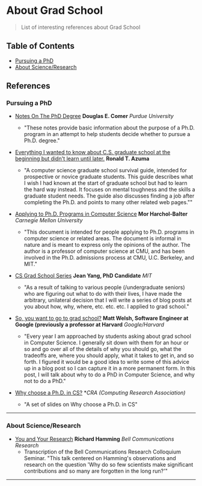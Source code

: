 About Grad School
=====

> List of interesting references about Grad School

Table of Contents
---

- [Pursuing a PhD](#pursuing-phd)
- [About Science/Research](#science-research)

References
---

### Pursuing a PhD
- [Notes On The PhD Degree](https://www.cs.purdue.edu/homes/dec/essay.phd.html) **Douglas E. Comer** *Purdue University*
  - "These notes provide basic information about the purpose of a Ph.D. program in an attempt to help students decide whether to pursue a Ph.D. degree."

- [Everything I wanted to know about C.S. graduate school at the beginning but didn't learn until later.](http://www.cs.virginia.edu/~robins/PhD.html) **Ronald T. Azuma**
  - "A computer science graduate school survival guide, intended for prospective or novice graduate students. This guide describes what I wish I had known at the start of graduate school but had to learn the hard way instead. It focuses on mental toughness and the skills a graduate student needs. The guide also discusses finding a job after completing the Ph.D. and points to many other related web pages.""
- [Applying to Ph.D. Programs in Computer Science](http://www.cs.cmu.edu/~harchol/gradschooltalk.pdf) **Mor Harchol-Balter** *Carnegie Mellon University*
  - "This document is intended for people applying to Ph.D. programs in computer science or related areas. The document is informal in nature and is meant to express only the opinions of the author. The author is a professor of computer science at CMU, and has been involved in the Ph.D. admissions process at CMU, U.C. Berkeley, and MIT."
- [CS Grad School Series](http://jxyzabc.blogspot.com.br/2008/08/cs-grad-school-part-1-deciding-to-apply.html) **Jean Yang, PhD Candidate** *MIT*
  - "As a result of talking to various people (/undergraduate seniors) who are figuring out what to do with their lives, I have made the arbitrary, unilateral decision that I will write a series of blog posts at you about how, why, where, etc. etc. etc. I applied to grad school."
- [So, you want to go to grad school?](http://matt-welsh.blogspot.com.br/2010/09/so-you-want-to-go-to-grad-school.html) **Matt Welsh, Software Engineer at Google (previously a professor at Harvard** *Google/Harvard*
  - "Every year I am approached by students asking about grad school in Computer Science. I generally sit down with them for an hour or so and go over all of the details of why you should go, what the tradeoffs are, where you should apply, what it takes to get in, and so forth. I figured it would be a good idea to write some of this advice up in a blog post so I can capture it in a more permanent form. In this post, I will talk about why to do a PhD in Computer Science, and why not to do a PhD."
- [Why choose a Ph.D. in CS?](http://cra.org/uploads/documents/resources/student/why.cs_.phd_.pdf) **CRA (Computing Research Association)*
  - "A set of slides on Why choose a Ph.D. in CS"

-------

### About Science/Research
- [You and Your Research](http://www.cs.virginia.edu/~robins/YouAndYourResearch.html) **Richard Hamming** *Bell Communications Research*
  - Transcription of the Bell Communications Research Colloquium Seminar. "This talk centered on Hamming's observations and research on the question 'Why do so few scientists make significant contributions and so many are forgotten in the long run?'"

-----
